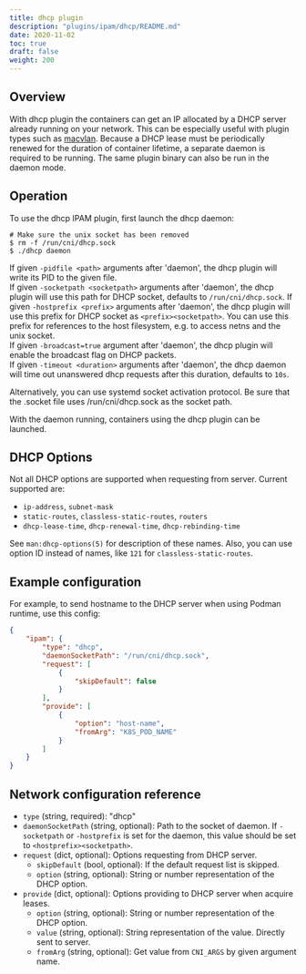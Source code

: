 ```yaml
---
title: dhcp plugin
description: "plugins/ipam/dhcp/README.md"
date: 2020-11-02
toc: true
draft: false
weight: 200
---
```


## Overview

With dhcp plugin the containers can get an IP allocated by a DHCP server already running on your network.
This can be especially useful with plugin types such as [macvlan](/plugins/current/main/macvlan/).
Because a DHCP lease must be periodically renewed for the duration of container lifetime, a separate daemon is required to be running.
The same plugin binary can also be run in the daemon mode.

## Operation
To use the dhcp IPAM plugin, first launch the dhcp daemon:

```
# Make sure the unix socket has been removed
$ rm -f /run/cni/dhcp.sock
$ ./dhcp daemon
```

If given `-pidfile <path>` arguments after 'daemon', the dhcp plugin will write
its PID to the given file.  
If given `-socketpath <socketpath>` arguments after 'daemon', the dhcp plugin will
use this path for DHCP socket, defaults to `/run/cni/dhcp.sock`.
If given `-hostprefix <prefix>` arguments after 'daemon', the dhcp plugin will
use this prefix for DHCP socket as `<prefix><socketpath>`. You can use
this prefix for references to the host filesystem, e.g. to access netns and the
unix socket.  
If given `-broadcast=true` argument after 'daemon', the dhcp plugin will
enable the broadcast flag on DHCP packets.  
If given `-timeout <duration>` arguments after 'daemon', the dhcp daemon will
time out unanswered dhcp requests after this duration, defaults to `10s`.

Alternatively, you can use systemd socket activation protocol.
Be sure that the .socket file uses /run/cni/dhcp.sock as the socket path.

With the daemon running, containers using the dhcp plugin can be launched.

## DHCP Options

Not all DHCP options are supported when requesting from server. Current supported are:

* `ip-address`, `subnet-mask`
* `static-routes`, `classless-static-routes`, `routers`
* `dhcp-lease-time`, `dhcp-renewal-time`, `dhcp-rebinding-time`

See `man:dhcp-options(5)` for description of these names. Also, you can use option ID instead of names, like `121` for `classless-static-routes`.
## Example configuration

For example, to send hostname to the DHCP server when using Podman runtime, use this config:
```json
{
    "ipam": {
        "type": "dhcp",
        "daemonSocketPath": "/run/cni/dhcp.sock",
        "request": [
            {
                "skipDefault": false
            }
        ],
        "provide": [
            {
                "option": "host-name",
                "fromArg": "K8S_POD_NAME"
            }
        ]
    }
}
```

## Network configuration reference

* `type` (string, required): "dhcp"
* `daemonSocketPath` (string, optional): Path to the socket of daemon. If `-socketpath` or `-hostprefix` is set for the daemon, this value should be set to `<hostprefix><socketpath>`.
* `request` (dict, optional): Options requesting from DHCP server.
    * `skipDefault` (bool, optional): If the default request list is skipped.
    * `option` (string, optional): String or number representation of the DHCP option.
* `provide` (dict, optional): Options providing to DHCP server when acquire leases.
    * `option` (string, optional): String or number representation of the DHCP option.
    * `value` (string, optional): String representation of the value. Directly sent to server.
    * `fromArg` (string, optional): Get value from `CNI_ARGS` by given argument name.

